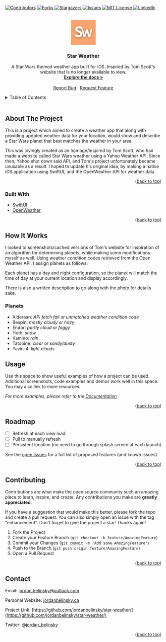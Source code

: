 <div id="top"></div>

[![Contributors][contributors-shield]][contributors-url]
[![Forks][forks-shield]][forks-url]
[![Stargazers][stars-shield]][stars-url]
[![Issues][issues-shield]][issues-url]
[![MIT License][license-shield]][license-url]
[![LinkedIn][linkedin-shield]][linkedin-url]



<!-- PROJECT LOGO -->
<br />
<div align="center">
  <a href="https://github.com/jordanbelinsky/star-weather/">
    <img src="ios-marketing.png" alt="Logo" width="80" height="80">
  </a>

<h3 align="center">Star Weather</h3>

  <p align="center">
    A Star Wars themed weather app built for iOS. Inspired by Tom Scott's website that is no longer available to view.
    <br />
    <a href="https://github.com/jordanbelinsky/star-weather/"><strong>Explore the docs »</strong></a>
    <br />
    <br />
    <a href="https://github.com/jordanbelinsky/star-weather/issues">Report Bug</a>
    ·
    <a href="https://github.com/jordanbelinsky/star-weather/issues">Request Feature</a>
  </p>
</div>



<!-- TABLE OF CONTENTS -->
<details>
  <summary>Table of Contents</summary>
  <ol>
    <li>
      <a href="#about-the-project">About The Project</a>
      <ul>
        <li><a href="#built-with">Built With</a></li>
      </ul>
    </li>
    <li>
      <a href="#how-it-works">How it Works</a>
      <ul>
        <li><a href="#planets">Planets</a></li>
      </ul>
    </li>
    <li><a href="#usage">Usage</a></li>
    <li><a href="#roadmap">Roadmap</a></li>
    <li><a href="#contributing">Contributing</a></li>
    <li><a href="#contact">Contact</a></li>
    <li><a href="#acknowledgments">Acknowledgments</a></li>
  </ol>
</details>

<br/>


<!-- ABOUT THE PROJECT -->
## About The Project

This is a project which aimed to create a weather app that along with providing updated weather data for your location, would show and describe a Star Wars planet that best matches the weather in your area.

This was lovingly created as an homage/inspired by Tom Scott, who had made a website called Star Wars weather using a Yahoo Weather API. Since then, Yahoo shut down said API, and Tom's project unfortunately became unusable as a result. I hoped to update his original idea, by making a native iOS application using SwiftUI, and the OpenWeather API for weather data.

<p align="right">(<a href="#top">back to top</a>)</p>



### Built With

* [SwiftUI](https://developer.apple.com/xcode/swiftui/)
* [OpenWeather](https://openweathermap.org/api)

<p align="right">(<a href="#top">back to top</a>)</p>



## How It Works

I looked to screenshots/cached versions of Tom's website for inspiration of an algorithm for determining planets, while making some modifications myself as well. Using weather condition codes retrieved from the Open Weather API, I assign planets as follows:

Each planet has a day and night configuration, so the planet will match the time of day at your current location and display accordingly.

There is also a written description to go along with the photo for details sake.

### Planets

* Alderaan: <i>API fetch fail or unmatched weather condition code</i>
* Bespin: <i>mostly cloudy or hazy</i>
* Endor: <i>partly cloud or foggy</i>
* Hoth: <i>snow</i>
* Kamino: <i>rain</i>
* Tatooine: <i>clear or sandy/dusty</i>
* Yavin-4: <i>light clouds</i>


<!-- USAGE EXAMPLES -->
## Usage

Use this space to show useful examples of how a project can be used. Additional screenshots, code examples and demos work well in this space. You may also link to more resources.

_For more examples, please refer to the [Documentation](https://example.com)_

<p align="right">(<a href="#top">back to top</a>)</p>



<!-- ROADMAP -->
## Roadmap

- [ ] Refresh at each view load
- [ ] Pull to manually refresh
- [ ] Persistent location (no need to go through splash screen at each launch)

See the [open issues](https://github.com/jordanbelinsky/star-weather/issues) for a full list of proposed features (and known issues).

<p align="right">(<a href="#top">back to top</a>)</p>



<!-- CONTRIBUTING -->
## Contributing

Contributions are what make the open source community such an amazing place to learn, inspire, and create. Any contributions you make are **greatly appreciated**.

If you have a suggestion that would make this better, please fork the repo and create a pull request. You can also simply open an issue with the tag "enhancement".
Don't forget to give the project a star! Thanks again!

1. Fork the Project
2. Create your Feature Branch (`git checkout -b feature/AmazingFeature`)
3. Commit your Changes (`git commit -m 'Add some AmazingFeature'`)
4. Push to the Branch (`git push origin feature/AmazingFeature`)
5. Open a Pull Request

<p align="right">(<a href="#top">back to top</a>)</p>



<!-- CONTACT -->
## Contact


Email: [jordan.belinsky@outlook.com](mailto:jordan.belinsky@outlook.com)

Personal Website: [jordanbelinsky.ca](https://jordanbelinsky.ca)

Project Link: [https://github.com/jordanbelinsky/star-weather/](https://github.com/jordanbelinsky/star-weather/)

Twitter: [@jordan_belinsky](https://twitter.com/twitter_handle)





<p align="right">(<a href="#top">back to top</a>)</p>



<!-- ACKNOWLEDGMENTS
## Acknowledgments

* []()
* []()
* []()

<p align="right">(<a href="#top">back to top</a>)</p> -->



<!-- MARKDOWN LINKS & IMAGES -->
<!-- https://www.markdownguide.org/basic-syntax/#reference-style-links -->
[contributors-shield]: https://img.shields.io/github/contributors/github_username/repo_name.svg?style=for-the-badge
[contributors-url]: https://github.com/jordanbelinsky/star-weather/graphs/contributors
[forks-shield]: https://img.shields.io/github/forks/github_username/repo_name.svg?style=for-the-badge
[forks-url]: https://github.com/jordanbelinsky/star-weather/network/members
[stars-shield]: https://img.shields.io/github/stars/github_username/repo_name.svg?style=for-the-badge
[stars-url]: https://github.com/jordanbelinsky/star-weather/stargazers
[issues-shield]: https://img.shields.io/github/issues/github_username/repo_name.svg?style=for-the-badge
[issues-url]: https://github.com/jordanbelinsky/star-weather/issues
[license-shield]: https://img.shields.io/github/license/github_username/repo_name.svg?style=for-the-badge
[license-url]: https://github.com/jordanbelinsky/star-weather/blob/master/LICENSE.txt
[linkedin-shield]: https://img.shields.io/badge/-LinkedIn-black.svg?style=for-the-badge&logo=linkedin&colorB=555
[linkedin-url]: https://www.linkedin.com/in/jordanbelinsky/
[product-screenshot]: images/screenshot.png
